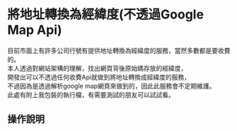 # 將地址轉換為經緯度(不透過Google Map Api)
目前市面上有許多公司行號有提供地址轉換為經緯度的服務，當然多數都是要收費的。<br>
本人透過對網站架構的理解，找出網頁背後原始碼存放的經緯度，<br>
開發出可以不透過任何收費Api就做到將地址轉換成經緯度的服務，<br>
不過因為是透過解析google map網頁來做到的，因此此服務會不定期維護。<br>
此處有附上我包裝的執行檔，有需要測試的朋友可以試試看。

## 操作說明
